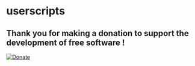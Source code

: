 # userscripts

## Thank you for making a donation to support the development of free software !
[![Donate](https://www.paypalobjects.com/en_US/CH/i/btn/btn_donateCC_LG.gif)](https://www.paypal.com/cgi-bin/webscr?cmd=_donations&business=JLGAL8REXKBW8&lc=CH&item_name=Luc%20Deschenaux&item_number=Support%20Free%20Software%20Development&currency_code=USD&bn=PP%2dDonationsBF%3abtn_donateCC_LG%2egif%3aNonHosted
)
